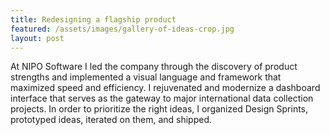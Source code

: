 ```yaml
---
title: Redesigning a flagship product
featured: /assets/images/gallery-of-ideas-crop.jpg
layout: post
---
```


At NIPO Software I led the company through the discovery of product strengths and implemented a visual language and framework that maximized speed and efficiency. I rejuvenated and modernize a dashboard interface that serves as the gateway to major international data collection projects. In order to prioritize the right ideas, I organized Design Sprints, prototyped ideas, iterated on them, and shipped.
